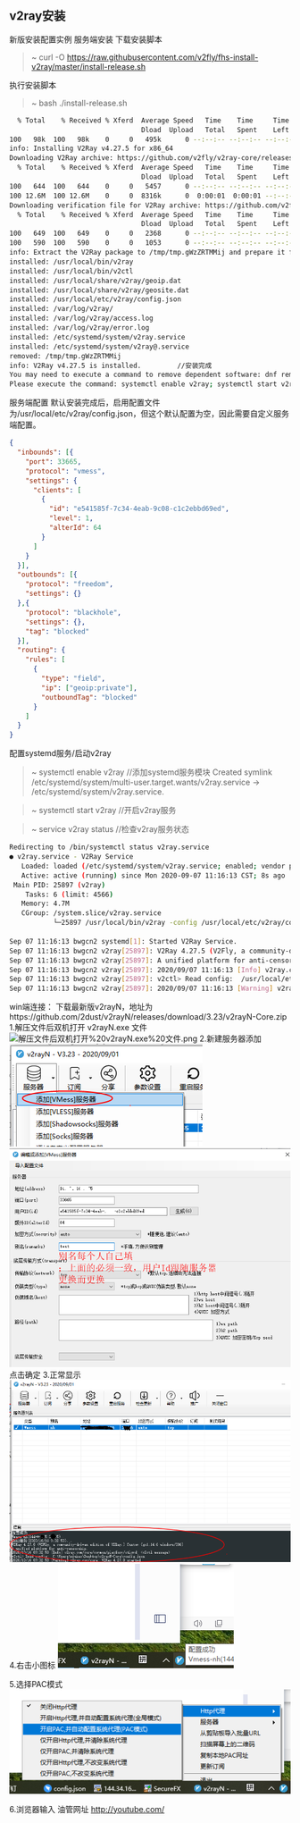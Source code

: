 ## v2ray安装

新版安装配置实例
服务端安装
下载安装脚本
>~ curl -O https://raw.githubusercontent.com/v2fly/fhs-install-v2ray/master/install-release.sh  

执行安装脚本
>  ~ bash ./install-release.sh
```bash
  % Total    % Received % Xferd  Average Speed   Time    Time     Time  Current
                                 Dload  Upload   Total   Spent    Left  Speed
100   98k  100   98k    0     0   495k      0 --:--:-- --:--:-- --:--:--  495k
info: Installing V2Ray v4.27.5 for x86_64
Downloading V2Ray archive: https://github.com/v2fly/v2ray-core/releases/download/v4.27.5/v2ray-linux-64.zip
  % Total    % Received % Xferd  Average Speed   Time    Time     Time  Current
                                 Dload  Upload   Total   Spent    Left  Speed
100   644  100   644    0     0   5457      0 --:--:-- --:--:-- --:--:--  5457
100 12.6M  100 12.6M    0     0  8316k      0  0:00:01  0:00:01 --:--:-- 10.2M
Downloading verification file for V2Ray archive: https://github.com/v2fly/v2ray-core/releases/download/v4.27.5/v2ray-linux-64.zip.dgst
  % Total    % Received % Xferd  Average Speed   Time    Time     Time  Current
                                 Dload  Upload   Total   Spent    Left  Speed
100   649  100   649    0     0   2368      0 --:--:-- --:--:-- --:--:--  2368
100   590  100   590    0     0   1053      0 --:--:-- --:--:-- --:--:--  1053
info: Extract the V2Ray package to /tmp/tmp.gWzZRTMMij and prepare it for installation.
installed: /usr/local/bin/v2ray
installed: /usr/local/bin/v2ctl
installed: /usr/local/share/v2ray/geoip.dat
installed: /usr/local/share/v2ray/geosite.dat
installed: /usr/local/etc/v2ray/config.json
installed: /var/log/v2ray/
installed: /var/log/v2ray/access.log
installed: /var/log/v2ray/error.log
installed: /etc/systemd/system/v2ray.service
installed: /etc/systemd/system/v2ray@.service
removed: /tmp/tmp.gWzZRTMMij
info: V2Ray v4.27.5 is installed.         //安装完成
You may need to execute a command to remove dependent software: dnf remove curl unzip
Please execute the command: systemctl enable v2ray; systemctl start v2ray
```

服务端配置
默认安装完成后，启用配置文件为/usr/local/etc/v2ray/config.json，但这个默认配置为空，因此需要自定义服务端配置。
```json
{
  "inbounds": [{
    "port": 33665,
    "protocol": "vmess",
    "settings": {
      "clients": [
        {
          "id": "e541585f-7c34-4eab-9c08-c1c2ebbd69ed",
          "level": 1,
          "alterId": 64
        }
      ]
    }
  }],
  "outbounds": [{
    "protocol": "freedom",
    "settings": {}
  },{
    "protocol": "blackhole",
    "settings": {},
    "tag": "blocked"
  }],
  "routing": {
    "rules": [
      {
        "type": "field",
        "ip": ["geoip:private"],
        "outboundTag": "blocked"
      }
    ]
  }
}
```


配置systemd服务/启动v2ray 
>  ~ systemctl enable v2ray //添加systemd服务模块
Created symlink /etc/systemd/system/multi-user.target.wants/v2ray.service → /etc/systemd/system/v2ray.service.

>  ~ systemctl start v2ray  //开启v2ray服务

>  ~ service v2ray status  //检查v2ray服务状态
```bash
Redirecting to /bin/systemctl status v2ray.service
● v2ray.service - V2Ray Service
   Loaded: loaded (/etc/systemd/system/v2ray.service; enabled; vendor preset: disabled)
   Active: active (running) since Mon 2020-09-07 11:16:13 CST; 8s ago
 Main PID: 25897 (v2ray)
    Tasks: 6 (limit: 4566)
   Memory: 4.7M
   CGroup: /system.slice/v2ray.service
           └─25897 /usr/local/bin/v2ray -config /usr/local/etc/v2ray/config.json

Sep 07 11:16:13 bwgcn2 systemd[1]: Started V2Ray Service.
Sep 07 11:16:13 bwgcn2 v2ray[25897]: V2Ray 4.27.5 (V2Fly, a community-driven edition of V2Ray.) Custom (go1.14.7 linux/amd64)
Sep 07 11:16:13 bwgcn2 v2ray[25897]: A unified platform for anti-censorship.
Sep 07 11:16:13 bwgcn2 v2ray[25897]: 2020/09/07 11:16:13 [Info] v2ray.com/core/common/platform/ctlcmd: <v2ctl message>
Sep 07 11:16:13 bwgcn2 v2ray[25897]: v2ctl> Read config:  /usr/local/etc/v2ray/config.json
Sep 07 11:16:13 bwgcn2 v2ray[25897]: 2020/09/07 11:16:13 [Warning] v2ray.com/core: V2Ray 4.27.5 started
```
win端连接：
下载最新版v2rayN，地址为https://github.com/2dust/v2rayN/releases/download/3.23/v2rayN-Core.zip
1.解压文件后双机打开 v2rayN.exe 文件
![解压文件后双机打开%20v2rayN.exe%20文件.png](https://raw.githubusercontent.com/307523005/monster/master/v2ray/解压文件后双机打开20v2rayN.exe20文件.png)
2.新建服务器添加
![新建服务器添加1.png](https://raw.githubusercontent.com/307523005/monster/master/v2ray/新建服务器添加1.png)
![新建服务器添加2.png](https://raw.githubusercontent.com/307523005/monster/master/v2ray/新建服务器添加2.png)
点击确定
3.正常显示
![正常显示.png](https://raw.githubusercontent.com/307523005/monster/master/v2ray/正常显示.png)
4.右击小图标
![右击小图标.png](https://raw.githubusercontent.com/307523005/monster/master/v2ray/右击小图标.png)

5.选择PAC模式
![选择PAC模式.png](https://raw.githubusercontent.com/307523005/monster/master/v2ray/选择PAC模式.png)

6.浏览器输入 油管网址 http://youtube.com/ 

